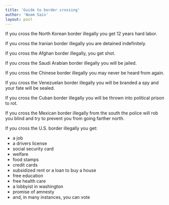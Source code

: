```yaml
---
title: 'Guide to border crossing'
author: 'Noam Sain'
layout: post
---
```


If you cross the North Korean border illegally you get 12 years hard labor.  
  
If you cross the Iranian border illegally you are detained indefinitely.

If you cross the Afghan border illegally, you get shot.

If you cross the Saudi Arabian border illegally you will be jailed.

If you cross the Chinese border illegally you may never be heard from again.

If you cross the Venezuelan border illegally you will be branded a spy and your fate will be sealed.

If you cross the Cuban border illegally you will be thrown into political prison to rot.

If you cross the Mexican border illegally from the south the police will rob you blind and try to prevent you from going farther north.

If you cross the U.S. border illegally you get:

- a job
- a drivers license
- social security card
- welfare
- food stamps
- credit cards
- subsidized rent or a loan to buy a house
- free education
- free health care
- a lobbyist in washington
- promise of amnesty
- and, in many instances, you can vote